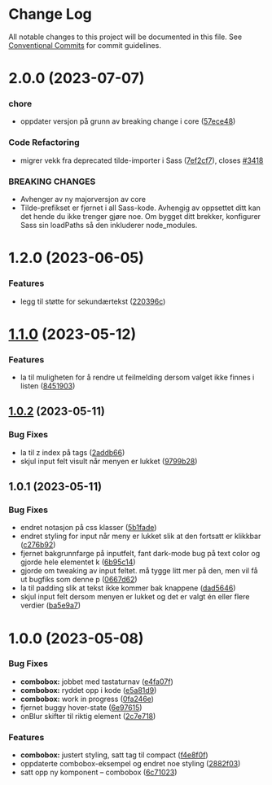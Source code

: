 # Change Log

All notable changes to this project will be documented in this file.
See [Conventional Commits](https://conventionalcommits.org) for commit guidelines.

# 2.0.0 (2023-07-07)

### chore

- oppdater versjon på grunn av breaking change i core ([57ece48](https://github.com/fremtind/jokul/commit/57ece48fa0192fe825b544fdac24cdd56e58d0df))

### Code Refactoring

- migrer vekk fra deprecated tilde-importer i Sass ([7ef2cf7](https://github.com/fremtind/jokul/commit/7ef2cf7a510122c69b2c5658c402f3dd9f5322f7)), closes [#3418](https://github.com/fremtind/jokul/issues/3418)

### BREAKING CHANGES

- Avhenger av ny majorversjon av core
- Tilde-prefikset er fjernet i all Sass-kode. Avhengig av oppsettet ditt kan det hende du
ikke trenger gjøre noe. Om bygget ditt brekker, konfigurer Sass sin loadPaths så den
inkluderer node_modules.

# 1.2.0 (2023-06-05)

### Features

- legg til støtte for sekundærtekst ([220396c](https://github.com/fremtind/jokul/commit/220396c58530865704a857282ddd0c8dd4bbd092))

# [1.1.0](https://github.com/fremtind/jokul/compare/@fremtind/jkl-combobox@1.0.1...@fremtind/jkl-combobox@1.1.0) (2023-05-12)

### Features

- la til muligheten for å rendre ut feilmelding dersom valget ikke finnes i listen ([8451903](https://github.com/fremtind/jokul/commit/84519031c5dd076602abaef44fae17a8699c7f4a))

## [1.0.2](https://github.com/fremtind/jokul/compare/@fremtind/jkl-combobox@1.0.1...@fremtind/jkl-combobox@1.0.2) (2023-05-11)

### Bug Fixes

- la til z index på tags ([2addb66](https://github.com/fremtind/jokul/commit/2addb6608c18766eb14fc021bec49b9cf29eb53b))
- skjul input felt visult når menyen er lukket ([9799b28](https://github.com/fremtind/jokul/commit/9799b28047d7056de104ae6ff0e1145d17744428))

## 1.0.1 (2023-05-11)

### Bug Fixes

- endret notasjon på css klasser ([5b1fade](https://github.com/fremtind/jokul/commit/5b1faded363d4a91a9aa237f5d1eba75aaa25b88))
- endret styling for input når meny er lukket slik at den fortsatt er klikkbar ([c276b92](https://github.com/fremtind/jokul/commit/c276b921cbdda647131d3175e9ad72f3a52445b0))
- fjernet bakgrunnfarge på inputfelt, fant dark-mode bug på text color og gjorde hele elementet k ([6b95c14](https://github.com/fremtind/jokul/commit/6b95c14191fdb15783d69ed6f048f9d3f0149cbd))
- gjorde om tweaking av input feltet. må tygge litt mer på den, men vil få ut bugfiks som denne p ([0667d62](https://github.com/fremtind/jokul/commit/0667d6248acc04539ffdb4c71e14a45a76043b31))
- la til padding slik at tekst ikke kommer bak knappene ([dad5646](https://github.com/fremtind/jokul/commit/dad5646a6fa322a3b7733eff2941cc4f942d2e79))
- skjul input felt dersom menyen er lukket og det er valgt én eller flere verdier ([ba5e9a7](https://github.com/fremtind/jokul/commit/ba5e9a7399a0bbbe23ba62f18a4da5fbbdee7859))

# 1.0.0 (2023-05-08)

### Bug Fixes

- **combobox:** jobbet med tastaturnav ([e4fa07f](https://github.com/fremtind/jokul/commit/e4fa07fb24fd316542dfd8d3ff5ab10a23516ed3))
- **combobox:** ryddet opp i kode ([e5a81d9](https://github.com/fremtind/jokul/commit/e5a81d9bb42acb4ea90f0c36f4176a102f0f0242))
- **combobox:** work in progress ([0fa246e](https://github.com/fremtind/jokul/commit/0fa246ec8b24941415e60933c55d42fcc113fb21))
- fjernet buggy hover-state ([6e97615](https://github.com/fremtind/jokul/commit/6e976157300a0a914d46482a067fa0fff4caf2b4))
- onBlur skifter til riktig element ([2c7e718](https://github.com/fremtind/jokul/commit/2c7e7180777b88d0469bafdea506c2c584322f07))

### Features

- **combobox:** justert styling, satt tag til compact ([f4e8f0f](https://github.com/fremtind/jokul/commit/f4e8f0f25658ce32b2c5df7044d234ff5b2cf8e4))
- oppdaterte combobox-eksempel og endret noe styling ([2882f03](https://github.com/fremtind/jokul/commit/2882f03bc058dd07eec310c6a6d73f710ffd7727))
- satt opp ny komponent – combobox ([6c71023](https://github.com/fremtind/jokul/commit/6c71023084243c736a0b89d36bcb1b08ddadb5ce))
